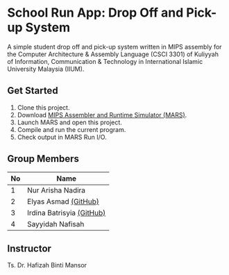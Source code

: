 # School Run App: Drop Off and Pick-up System
A simple student drop off and pick-up system written in MIPS assembly for the Computer Architecture &amp; Assembly Language (CSCI 3301) of Kuliyyah of Information, Communication &amp; Technology in International Islamic University Malaysia (IIUM).

## Get Started
1. Clone this project.
2. Download [MIPS Assembler and Runtime Simulator (MARS)](https://courses.missouristate.edu/kenvollmar/mars/).
3. Launch MARS and open this project.
4. Compile and run the current program.
5. Check output in MARS Run I/O.

## Group Members
| No | Name              |
|----|-------------------|
| 1  | Nur Arisha Nadira |
| 2  | Elyas Asmad [(GitHub)](https://github.com/ElyasAsmad)       |
| 3  | Irdina Batrisyia [(GitHub)](https://github.com/ird1natris)  |
| 4  | Sayyidah Nafisah  |

## Instructor
Ts. Dr. Hafizah Binti Mansor
